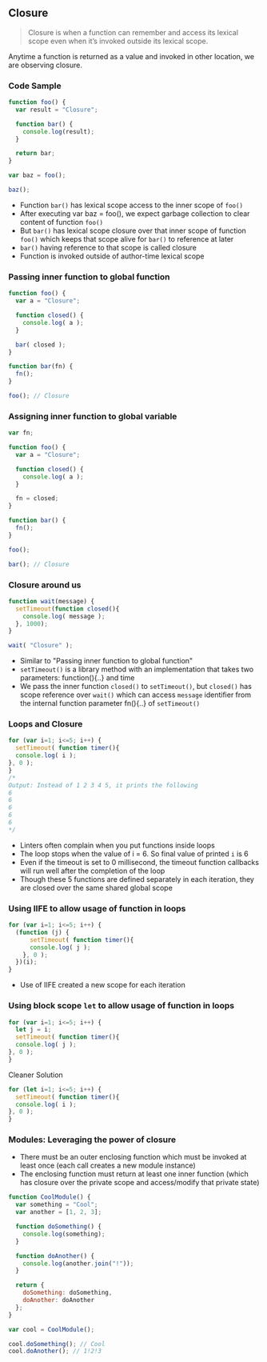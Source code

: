 ## Closure

> Closure is when a function can remember and access its lexical scope
even when it’s invoked outside its lexical scope.

Anytime a function is returned as a value and invoked in other location, we are observing closure.

### Code Sample

```js
function foo() {
  var result = "Closure";

  function bar() {
    console.log(result);
  }

  return bar;
}

var baz = foo();

baz();
```

- Function `bar()` has lexical scope access to the inner scope of `foo()`
- After executing var baz = foo(), we expect garbage collection to clear content of function `foo()`
- But `bar()` has lexical scope closure over that inner scope of function `foo()` which keeps that scope alive for `bar()` to reference at later
- `bar()` having reference to that scope is called closure
- Function is invoked outside of author-time lexical scope

### Passing inner function to global function

```js
function foo() {
  var a = "Closure";

  function closed() {
    console.log( a );
  }

  bar( closed );
}

function bar(fn) {
  fn();
}

foo(); // Closure
```

### Assigning inner function to global variable

```js
var fn;

function foo() {
  var a = "Closure";

  function closed() {
    console.log( a );
  }

  fn = closed;
}

function bar() {
  fn();
}

foo();

bar(); // Closure
```

### Closure around us

```js
function wait(message) {
  setTimeout(function closed(){
    console.log( message );
  }, 1000);
}

wait( "Closure" );
```

- Similar to "Passing inner function to global function"
- `setTimeout()` is a library method with an implementation that takes two parameters: function(){..} and time
- We pass the inner function `closed()` to `setTimeout()`, but `closed()` has scope reference over `wait()` which can access `message` identifier from the internal function parameter fn(){..} of `setTimeout()`

### Loops and Closure

```js
for (var i=1; i<=5; i++) {
  setTimeout( function timer(){
  console.log( i );
}, 0 );
}
/*
Output: Instead of 1 2 3 4 5, it prints the following
6
6
6
6
6
*/
```

- Linters often complain when you put functions inside loops
- The loop stops when the value of i = 6. So final value of printed `i` is 6
- Even if the timeout is set to 0 millisecond, the timeout function callbacks will run well after the completion of the loop
- Though these 5 functions are defined separately in each iteration, they are closed over the same shared global scope

### Using IIFE to allow usage of function in loops

```js
for (var i=1; i<=5; i++) {
  (function (j) {
      setTimeout( function timer(){
      console.log( j );
    }, 0 );
  })(i);
}
```
- Use of IIFE created a new scope for each iteration

### Using block scope `let` to allow usage of function in loops

```js
for (var i=1; i<=5; i++) {
  let j = i;
  setTimeout( function timer(){
  console.log( j );
}, 0 );
}
```

Cleaner Solution
```js
for (let i=1; i<=5; i++) {
  setTimeout( function timer(){
  console.log( i );
}, 0 );
}
```

### Modules: Leveraging the power of closure

- There must be an outer enclosing function which must be invoked at least once (each call creates a new module instance)
- The enclosing function must return at least one inner function (which has closure over the private scope and access/modify that private state)

```js
function CoolModule() {
  var something = "Cool";
  var another = [1, 2, 3];

  function doSomething() {
    console.log(something);
  }

  function doAnother() {
    console.log(another.join("!"));
  }

  return {
    doSomething: doSomething,
    doAnother: doAnother
  };
}

var cool = CoolModule();

cool.doSomething(); // Cool
cool.doAnother(); // 1!2!3
```
